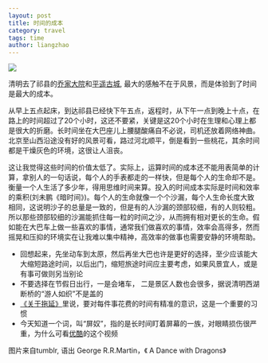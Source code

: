 ```yaml
---
layout: post
title: 时间的成本
category: travel
tags: time
author: liangzhao
---
```

![][5]  

清明去了祁县的[乔家大院][1]和[平遥古城][2], 最大的感触不在于风景，而是体验到了时间是最大的成本。  

从早上五点起床，到达祁县已经快下午五点，返程时，从下午一点到晚上十点，在路上的时间超过了20个小时，这还不要紧，关键是这20个小时在生理和心理上都是很大的折磨。长时间坐在大巴座儿上腰腿酸痛自不必说，司机还放着网络神曲。北京至山西沿途没有好的风景可看，路过河北顺平，倒是看到一些桃花，其余时间都是干燥灰色的环境，这很让人沮丧。  

这让我觉得这些时间的价值太低了。实际上，运算时间的成本还不能用表简单的计算，拿别人的一句话说，每个人的手表都走的一样快，但是每个人的生命却不是。衡量一个人生活了多少年，得用思维时间来算。投入的时间成本实际是时间和效率的乘积(刘未鹏《暗时间》)。每个人的生命就像一个个沙漏，每个人生命长度大致相同，这说明沙子的总量是一致的，但是有的人沙漏的颈部较细，有的人则较粗。所以那些颈部较细的沙漏能抓住每一粒的时间之沙，从而拥有相对更长的生命。假如能在大巴车上做一些喜欢的事情，通常我们做喜欢的事情，效率会高得多，然而摇晃和压抑的环境实在让我难以集中精神，高效率的做事也需要安静的环境帮助。 

- 回想起来，先坐动车到太原，然后再坐大巴也许是更好的选择，至少应该能大大缩短路途时间，以后出门，缩短旅途时间应主要考虑，如果风景宜人，或是有事可做则另当别论  
- 不要选择在节假日出行，一是会堵车， 二是景区人数也会很多，据说清明西湖断桥的“游人如织”不是盖的  
- [《关于拖延》][3]里说，要对每件事花费的时间有精准的意识，这是一个重要的习惯  
- 今天知道一个词，叫“屏奴”，指的是长时间盯着屏幕的一族，对眼睛损伤很严重，为什么可看[优酷][4]的这个视频  

图片来自tumblr, 语出 George R.R.Martin，《 A Dance with Dragons》  

[1]: http://baike.baidu.com/subview/7616/5340651.htm?fromId=7616&from=rdtself&fr=wordsearch
[2]: http://baike.baidu.com/link?url=VC6Ipv5KuDSI8hk0WR22HMCcBtGfhoWKwRkKxI9fo5dzNfx9-9vk-RN475_8o55n
[3]: http://liangzhao.org/life/2013/11/08/procrastination/
[4]: http://v.youku.com/v_show/id_XNjk1Njc4NTMy.html
[5]: http://25.media.tumblr.com/tumblr_m4dt9rA3kC1qcndmfo1_500.jpg